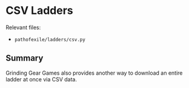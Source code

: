 CSV Ladders
===========

Relevant files:
* `pathofexile/ladders/csv.py`


Summary
-------

Grinding Gear Games also provides another way to download an entire ladder at
once via CSV data.
